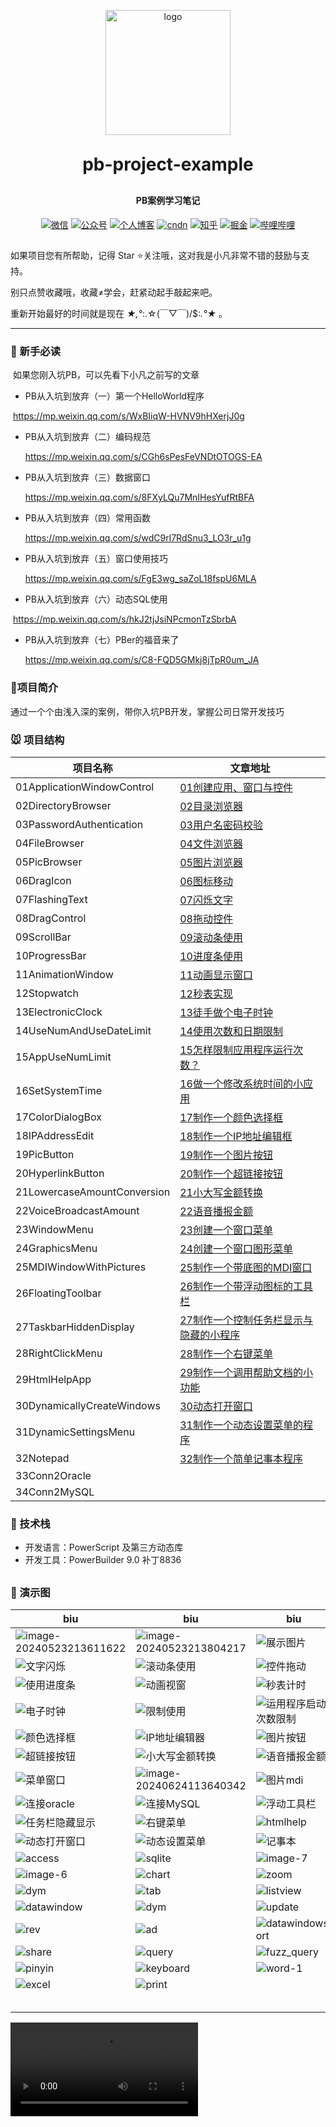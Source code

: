 

<p align="center">
	<img alt="logo" width="200px" src="images/logo.png">
</p>
<h1 align="center" style="margin: 30px 0 30px; font-weight: bold;">pb-project-example</h1>
<h4 align="center">PB案例学习笔记</h4>
<p align="center">
  <a href="https://gitee.com/xiezhr/image-learn-bed/raw/master/image/wx.jpg"><img src="https://img.shields.io/badge/weChat-%E5%BE%AE%E4%BF%A1%E5%8F%B7-green.svg" alt="微信"></a>
  <a href="https://gitee.com/xiezhr/image-learn-bed/raw/master/image/微信公众号.png"><img src="https://img.shields.io/badge/%E5%85%AC%E4%BC%97%E5%8F%B7-程序员晓凡-blue.svg" alt="公众号"></a>
  <a href="https://www.xiezhrspace.cn"><img src="https://img.shields.io/badge/%E4%B8%AA%E4%BA%BA%E5%8D%9A%E5%AE%A2-www.xiezhrspace.cn-orange.svg" alt="个人博客"></a>
  <a href="https://blog.csdn.net/rong09_13"><img src="https://img.shields.io/badge/csdn-CSDN-red.svg" alt="cndn"></a>
   <a href="https://www.zhihu.com/people/rong-xie-49-35/posts"><img 		         src="https://img.shields.io/badge/zhihu-%E7%9F%A5%E4%B9%8E-blue.svg" alt="知乎"></a>
  <a href="https://juejin.im/user/1829211147871415"><img src="https://img.shields.io/badge/juejin-%E6%8E%98%E9%87%91-9cf.svg" alt="掘金"></a>
  <a href="https://space.bilibili.com/305330347"><img src="https://img.shields.io/badge/bilibili-%E5%93%94%E5%93%A9%E5%93%94%E5%93%A9-critical.svg" alt="哔哩哔哩"></a> 
</p>

##  

如果项目您有所帮助，记得 Star ⭐关注哦，这对我是小凡非常不错的鼓励与支持。

别只点赞收藏哦，收藏≠学会，赶紧动起手敲起来吧。

重新开始最好的时间就是现在   *★,°*:.☆(￣▽￣)/$:*.°★* 。  

-------



### 🐶 新手必读

​    如果您刚入坑PB，可以先看下小凡之前写的文章

- PB从入坑到放弃（一）第一个HelloWorld程序

​		https://mp.weixin.qq.com/s/WxBIiqW-HVNV9hHXerjJ0g

- PB从入坑到放弃（二）编码规范

  https://mp.weixin.qq.com/s/CGh6sPesFeVNDtOTOGS-EA

- PB从入坑到放弃（三）数据窗口

  https://mp.weixin.qq.com/s/8FXyLQu7MnIHesYufRtBFA

- PB从入坑到放弃（四）常用函数

  https://mp.weixin.qq.com/s/wdC9rl7RdSnu3_LO3r_u1g

- PB从入坑到放弃（五）窗口使用技巧

  https://mp.weixin.qq.com/s/FgE3wg_saZoL18fspU6MLA

- PB从入坑到放弃（六）动态SQL使用

​	 	 https://mp.weixin.qq.com/s/hkJ2tjJsiNPcmonTzSbrbA

- PB从入坑到放弃（七）PBer的福音来了

  https://mp.weixin.qq.com/s/C8-FQD5GMkj8jTpR0um_JA



### 🐤项目简介

通过一个个由浅入深的案例，带你入坑PB开发，掌握公司日常开发技巧

### 🐭 项目结构

| 项目名称                    | 文章地址                                                     |
| --------------------------- | ------------------------------------------------------------ |
| 01ApplicationWindowControl  | [01创建应用、窗口与控件](https://blog.csdn.net/rong09_13/article/details/138807711) |
| 02DirectoryBrowser          | [02目录浏览器](https://blog.csdn.net/rong09_13/article/details/138872892) |
| 03PasswordAuthentication    | [03用户名密码校验](https://blog.csdn.net/rong09_13/article/details/138925673) |
| 04FileBrowser               | [04文件浏览器](https://blog.csdn.net/rong09_13/article/details/139043486) |
| 05PicBrowser                | [05图片浏览器](https://blog.csdn.net/rong09_13/article/details/139044096) |
| 06DragIcon                  | [06图标移动](https://blog.csdn.net/rong09_13/article/details/139044563) |
| 07FlashingText              | [07闪烁文字](https://blog.csdn.net/rong09_13/article/details/139044770) |
| 08DragControl               | [08拖动控件](https://blog.csdn.net/rong09_13/article/details/139045123) |
| 09ScrollBar                 | [09滚动条使用](https://blog.csdn.net/rong09_13/article/details/139224949) |
| 10ProgressBar               | [10进度条使用](https://blog.csdn.net/rong09_13/article/details/139252652) |
| 11AnimationWindow           | [11动画显示窗口](https://blog.csdn.net/rong09_13/article/details/139278740) |
| 12Stopwatch                 | [12秒表实现](https://blog.csdn.net/rong09_13/article/details/139305662) |
| 13ElectronicClock           | [13徒手做个电子时钟](https://blog.csdn.net/rong09_13/article/details/139305716) |
| 14UseNumAndUseDateLimit     | [14使用次数和日期限制](https://blog.csdn.net/rong09_13/article/details/139305827) |
| 15AppUseNumLimit            | [15怎样限制应用程序运行次数？](https://blog.csdn.net/rong09_13/article/details/139423693) |
| 16SetSystemTime             | [16做一个修改系统时间的小应用](https://blog.csdn.net/rong09_13/article/details/139423874) |
| 17ColorDialogBox            | [17制作一个颜色选择框](https://blog.csdn.net/rong09_13/article/details/139424555) |
| 18IPAddressEdit             | [18制作一个IP地址编辑框 ](https://blog.csdn.net/rong09_13/article/details/139565068) |
| 19PicButton                 | [19制作一个图片按钮](https://blog.csdn.net/rong09_13/article/details/139565137) |
| 20HyperlinkButton           | [20制作一个超链接按钮](https://blog.csdn.net/rong09_13/article/details/139637086) |
| 21LowercaseAmountConversion | [21小大写金额转换](https://blog.csdn.net/rong09_13/article/details/139638795) |
| 22VoiceBroadcastAmount      | [22语音播报金额](https://blog.csdn.net/rong09_13/article/details/139757285) |
| 23WindowMenu                | [23创建一个窗口菜单](https://blog.csdn.net/rong09_13/article/details/139814857) |
| 24GraphicsMenu              | [24创建一个窗口图形菜单](https://blog.csdn.net/rong09_13/article/details/139970617) |
| 25MDIWindowWithPictures     | [25制作一个带底图的MDI窗口](https://blog.csdn.net/rong09_13/article/details/140070563) |
| 26FloatingToolbar           | [26制作一个带浮动图标的工具栏](https://blog.csdn.net/rong09_13/article/details/140109427) |
| 27TaskbarHiddenDisplay      | [27制作一个控制任务栏显示与隐藏的小程序](https://blog.csdn.net/rong09_13/article/details/140137135) |
| 28RightClickMenu            | [28制作一个右键菜单](https://blog.csdn.net/rong09_13/article/details/140163944) |
| 29HtmlHelpApp               | [29制作一个调用帮助文档的小功能](https://blog.csdn.net/rong09_13/article/details/140248872) |
| 30DynamicallyCreateWindows  | [30动态打开窗口](https://blog.csdn.net/rong09_13/article/details/140307997) |
| 31DynamicSettingsMenu       | [31制作一个动态设置菜单的程序](https://blog.csdn.net/rong09_13/article/details/140337235) |
| 32Notepad                   | [32制作一个简单记事本程序](https://blog.csdn.net/rong09_13/article/details/140479664) |
| 33Conn2Oracle               |                                                              |
| 34Conn2MySQL                ||



### 🐨 技术栈

- 开发语言：PowerScript 及第三方动态库
- 开发工具：PowerBuilder 9.0  补丁8836

##  

### 🐷 演示图

| biu                                                          | biu                                                          | biu                                                          |
| ------------------------------------------------------------ | ------------------------------------------------------------ | ------------------------------------------------------------ |
| ![image-20240523213611622](./assets/image-20240523213611622.png) | ![image-20240523213804217](./assets/image-20240523213804217.png) | ![展示图片](./assets/展示图片.gif)                           |
| ![文字闪烁](./assets/文字闪烁.gif)                           | ![滚动条使用](./assets/滚动条使用.gif)                       | ![控件拖动](./assets/控件拖动.gif)                           |
| ![使用进度条](./assets/使用进度条.gif)                       | ![动画视窗](./assets/动画视窗.gif)                           | ![秒表计时](./assets/秒表计时.gif)                           |
| ![电子时钟](./assets/电子时钟.gif)                           | ![限制使用](./assets/限制使用.gif)                           | ![运用程序启动次数限制](./assets/image-20240602102604039.png) |
| ![颜色选择框](./assets/颜色选择框.gif)                       | ![IP地址编辑器](./assets/IP地址编辑器.gif)                   | ![图片按钮](./assets/图片按钮.gif)                           |
| ![超链接按钮](./assets/超链接按钮.gif)                       | ![小大写金额转换](./assets/小大写金额转换.gif)               | ![语音播报金额](./assets/金额语音播报.gif)                   |
| ![菜单窗口](./assets/菜单窗口.gif)                           | ![image-20240624113640342](./assets/image-20240624113640342.png) | ![图片mdi](./assets/图片mdi.gif)                             |
| ![连接oracle](./assets/连接oracle.gif)                       | ![连接MySQL](./assets/mysql.gif)                             | ![浮动工具栏](./assets/浮动工具栏.gif)                       |
| ![任务栏隐藏显示](./assets/任务栏隐藏显示.gif)               | ![右键菜单](./assets/右键菜单.gif)                           | ![htmlhelp](./assets/htmlhelp.gif)                           |
| ![动态打开窗口](./assets/动态打开窗口.gif)                   | ![动态设置菜单](./assets/动态设置菜单.gif)                   | ![记事本](./assets/记事本.gif)                               |
| ![access](./assets/access.gif)                               | ![sqlite](./assets/sqlite.gif)                               | ![image-7](./assets/image-7.png)                             |
| ![image-6](./assets/image-6.png)                             | ![chart](./assets/chart.gif)                                 | ![zoom](./assets/zoom.gif)                                   |
| ![dym](./assets/dym.gif)                                     | ![tab](./assets/tab.gif)                                     | ![listview](./assets/listview.gif)                           |
| ![datawindow](./assets/datawindow.gif)                       | ![dym](./assets/dym-1756540045575-17.gif)                    | ![update](./assets/update.gif)                               |
| ![rev](./assets/rev.gif)                                     | ![ad](./assets/ad.gif)                                       | ![datawindowsort](./assets/datawindowsort.gif)               |
| ![share](./assets/share.gif)                                 | ![query](./assets/query.gif)                                 | ![fuzz_query](./assets/fuzz_query.gif)                       |
| ![pinyin](./assets/pinyin.gif)                               | ![keyboard](./assets/keyboard.gif)                           | ![word-1](./assets/word-1.gif)                               |
| ![excel](./assets/excel.gif)                                 | ![print](./assets/print.gif)                                 |                                                              |
|                                                              |                                                              |                                                              |
|                                                              |                                                              |                                                              |
|                                                              |                                                              |                                                              |
|                                                              |                                                              |                                                              |
|                                                              |                                                              |                                                              |





<video src="./assets/金额语音播报.mp4"></video>

